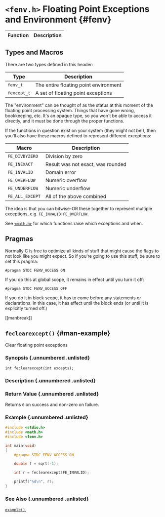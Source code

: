 <!-- Beej's guide to C

# vim: ts=4:sw=4:nosi:et:tw=72
-->

# `<fenv.h>` Floating Point Exceptions and Environment {#fenv}

|Function|Description|
|--------|----------------------|

## Types and Macros

There are two types defined in this header:

|Type|Description|
|--------|----------------------|
|`fenv_t`|The entire floating point environment|
|`fexcept_t`|A set of floating point exceptions

The "environment" can be thought of as the status at this moment of the
floating point processing system. Things that have gone wrong,
bookkeeping, etc. It's an opaque type, so you won't be able to access it
directly, and it must be done through the proper functions.

If the functions in question exist on your system (they might not be!),
then you'll also have these macros defined to represent different
exceptions:

|Macro|Description|
|--------|----------------------|
|`FE_DIVBYZERO`|Division by zero|
|`FE_INEXACT`|Result was not exact, was rounded|
|`FE_INVALID`|Domain error|
|`FE_OVERFLOW`|Numeric overflow|
|`FE_UNDERFLOW`|Numeric underflow|
|`FE_ALL_EXCEPT`|All of the above combined|

The idea is that you can bitwise-OR these together to represent multiple
exceptions, e.g. `FE_INVALID|FE_OVERFLOW`.

See [`<math.h>`](#math) for which functions raise which exceptions and
when.

## Pragmas

Normally C is free to optimize all kinds of stuff that might cause the
flags to not look like you might expect. So if you're going to use this
stuff, be sure to set this pragma:

``` {.c}
#pragma STDC FENV_ACCESS ON
```

If you do this at global scope, it remains in effect until you turn it
off:

``` {.c}
#pragma STDC FENV_ACCESS OFF
```

If you do it in block scope, it has to come before any statements or
declarations. In this case, it has effect until the block ends (or until
it is explicitly turned off.)

[[manbreak]]
## `feclearexcept()` {#man-example}

Clear floating point exceptions

### Synopsis {.unnumbered .unlisted}

``` {.c}
int feclearexcept(int excepts);
```

### Description {.unnumbered .unlisted}




### Return Value {.unnumbered .unlisted}

Returns `0` on success and non-zero on failure.

### Example {.unnumbered .unlisted}

``` {.c .numberLines}
#include <stdio.h>
#include <math.h>
#include <fenv.h>

int main(void)
{
    #pragma STDC FENV_ACCESS ON 

    double f = sqrt(-1);

    int r = feclearexcept(FE_INVALID);

    printf("%d\n", r);
}
```

### See Also {.unnumbered .unlisted}

[`example()`](#man-example),

<!--
[[manbreak]]
## `example()` `example()` `example()` {#man-example}

### Synopsis {.unnumbered .unlisted}

``` {.c}
```

### Description {.unnumbered .unlisted}

### Return Value {.unnumbered .unlisted}

### Example {.unnumbered .unlisted}

``` {.c .numberLines}
```

### See Also {.unnumbered .unlisted}

[`example()`](#man-example),
-->